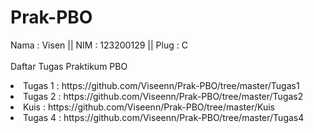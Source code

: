 # Prak-PBO
Nama : Visen || NIM  : 123200129 || Plug : C <br>
<br> Daftar Tugas Praktikum PBO
<li> Tugas 1 : https://github.com/Viseenn/Prak-PBO/tree/master/Tugas1 <br> 
<li> Tugas 2 : https://github.com/Viseenn/Prak-PBO/tree/master/Tugas2 <br>
<li> Kuis : https://github.com/Viseenn/Prak-PBO/tree/master/Kuis
<li> Tugas 4 : https://github.com/Viseenn/Prak-PBO/tree/master/Tugas4
